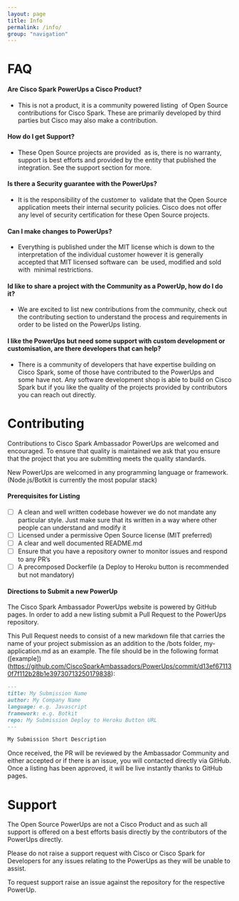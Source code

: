 ```yaml
---
layout: page
title: Info
permalink: /info/
group: "navigation"
---
```


# FAQ
#### Are Cisco Spark PowerUps a Cisco Product?
* This is not a product, it is a community powered listing  of Open Source contributions for Cisco Spark. These are primarily developed by third parties but Cisco may also make a contribution.

#### How do I get Support?
* These Open Source projects are provided  as is, there is no warranty, support is best efforts and provided by the entity that published the integration. See the support section for more. 

#### Is there a Security guarantee with the PowerUps?
* It is the responsibility of the customer to  validate that the Open Source application meets their internal security policies. Cisco does not offer any level of security certification for these Open Source projects.

#### Can I make changes to PowerUps?
* Everything is published under the MIT license which is down to the interpretation of the individual customer however it is generally accepted that MIT licensed software can  be used, modified and sold with  minimal restrictions.

#### Id like to share a project with the Community as a PowerUp, how do I do it?
* We are excited to list new contributions from the community, check out the contributing section to understand the process and requirements in order to be listed on the PowerUps listing. 

#### I like the PowerUps but need some support with custom development or customisation, are there developers that can help?
* There is a community of developers that have expertise building on Cisco Spark, some of those have contributed to the PowerUps and some have not. Any software development shop is able to build on Cisco Spark but if you like the quality of the projects provided by contributors you can reach out directly.

# Contributing
Contributions to Cisco Spark Ambassador PowerUps are welcomed and encouraged. To ensure that quality is maintained we ask that you ensure that the project that you are submitting meets the quality standards.

New PowerUps are welcomed in any programming language or framework. (Node.js/Botkit is currently the most popular stack)

#### Prerequisites for Listing
- [ ] A clean and well written codebase however we do not mandate any particular style. Just make sure that its written in a way where other people can understand and modify it
- [ ] Licensed under a permissive Open Source license (MIT preferred)
- [ ] A clear and well documented README.md
- [ ] Ensure that you have a repository owner to monitor issues and respond to any PR’s
- [ ] A precomposed Dockerfile (a Deploy to Heroku button is recommended but not mandatory)

#### Directions to Submit a new PowerUp
The Cisco Spark Ambassador PowerUps website is powered by GitHub pages. In order to add a new listing submit a Pull Request to the PowerUps repository. 

This Pull Request needs to consist of a new markdown file that carries the name of your project submission as an addition to the /bots folder,  my-application.md as an example. The file should be in the following format ([example])(https://github.com/CiscoSparkAmbassadors/PowerUps/commit/d13ef671130f7f112b28b1e39730713250179838):

``` markdown
---
title: My Submission Name
author: My Company Name
language: e.g. Javascript
framework: e.g. Botkit
repo: My Submission Deploy to Heroku Button URL
---

My Submission Short Description

```

Once received, the PR will be reviewed by the Ambassador Community and either accepted or if there is an issue, you will contacted directly via GitHub. Once a listing has been approved, it will be live instantly thanks to GitHub pages.

# Support
The Open Source PowerUps are not a Cisco Product and as such all support is offered on a best efforts basis directly by the contributors of the PowerUps directly. 

Please do not raise a support request with Cisco or Cisco Spark for Developers for any issues relating to the PowerUps as they will be unable to assist.

To request support raise an issue against the repository for the respective PowerUp.

